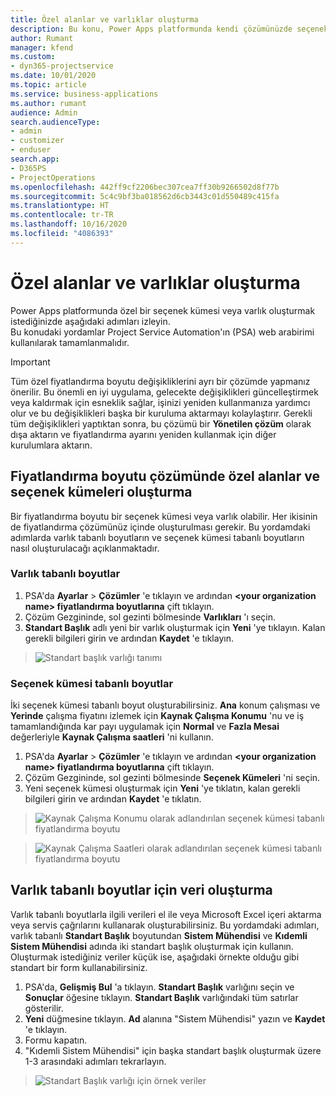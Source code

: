 ```yaml
---
title: Özel alanlar ve varlıklar oluşturma
description: Bu konu, Power Apps platformunda kendi çözümünüzde seçenek kümeleri ve varlıklar oluşturmayı açıklamaktadır.
author: Rumant
manager: kfend
ms.custom:
- dyn365-projectservice
ms.date: 10/01/2020
ms.topic: article
ms.service: business-applications
ms.author: rumant
audience: Admin
search.audienceType:
- admin
- customizer
- enduser
search.app:
- D365PS
- ProjectOperations
ms.openlocfilehash: 442ff9cf2206bec307cea7ff30b9266502d8f77b
ms.sourcegitcommit: 5c4c9bf3ba018562d6cb3443c01d550489c415fa
ms.translationtype: HT
ms.contentlocale: tr-TR
ms.lasthandoff: 10/16/2020
ms.locfileid: "4086393"
---
```

# <a name="create-custom-fields-and-entities"></a>Özel alanlar ve varlıklar oluşturma 

Power Apps platformunda özel bir seçenek kümesi veya varlık oluşturmak istediğinizde aşağıdaki adımları izleyin.  
Bu konudaki yordamlar Project Service Automation'ın (PSA) web arabirimi kullanılarak tamamlanmalıdır.

> [!IMPORTANT]
> Tüm özel fiyatlandırma boyutu değişikliklerini ayrı bir çözümde yapmanız önerilir. Bu önemli en iyi uygulama, gelecekte değişiklikleri güncelleştirmek veya kaldırmak için esneklik sağlar, işinizi yeniden kullanmanıza yardımcı olur ve bu değişiklikleri başka bir kuruluma aktarmayı kolaylaştırır. Gerekli tüm değişiklikleri yaptıktan sonra, bu çözümü bir **Yönetilen çözüm** olarak dışa aktarın ve fiyatlandırma ayarını yeniden kullanmak için diğer kurulumlara aktarın.

  
## <a name="create-custom-fields-and-option-sets-in-the-pricing-dimension-solution"></a>Fiyatlandırma boyutu çözümünde özel alanlar ve seçenek kümeleri oluşturma

Bir fiyatlandırma boyutu bir seçenek kümesi veya varlık olabilir. Her ikisinin de fiyatlandırma çözümünüz içinde oluşturulması gerekir. Bu yordamdaki adımlarda varlık tabanlı boyutların ve seçenek kümesi tabanlı boyutların nasıl oluşturulacağı açıklanmaktadır.

### <a name="entity-based-dimensions"></a>Varlık tabanlı boyutlar

1. PSA'da **Ayarlar** > **Çözümler** 'e tıklayın ve ardından **\<your organization name> fiyatlandırma boyutlarına** çift tıklayın.
2. Çözüm Gezgininde, sol gezinti bölmesinde **Varlıkları** 'ı seçin.
3. **Standart Başlık** adlı yeni bir varlık oluşturmak için **Yeni** 'ye tıklayın. Kalan gerekli bilgileri girin ve ardından **Kaydet** 'e tıklayın.

> ![Standart başlık varlığı tanımı](media/Standard-Title-entity-definition.png)


### <a name="option-set-based-dimensions"></a>Seçenek kümesi tabanlı boyutlar 
İki seçenek kümesi tabanlı boyut oluşturabilirsiniz. **Ana** konum çalışması ve **Yerinde** çalışma fiyatını izlemek için **Kaynak Çalışma Konumu** 'nu ve iş tamamlandığında kar payı uygulamak için **Normal** ve **Fazla Mesai** değerleriyle **Kaynak Çalışma saatleri** 'ni kullanın.


1. PSA'da **Ayarlar** > **Çözümler** 'e tıklayın ve ardından **\<your organization name> fiyatlandırma boyutlarına** çift tıklayın. 
2. Çözüm Gezgininde, sol gezinti bölmesinde **Seçenek Kümeleri** 'ni seçin. 
3. Yeni seçenek kümesi oluşturmak için **Yeni** 'ye tıklatın, kalan gerekli bilgileri girin ve ardından **Kaydet** 'e tıklatın.

> ![Kaynak Çalışma Konumu olarak adlandırılan seçenek kümesi tabanlı fiyatlandırma boyutu ](media/Option-set-PD-called-Resource-Work-Location.png)

> ![Kaynak Çalışma Saatleri olarak adlandırılan seçenek kümesi tabanlı fiyatlandırma boyutu ](media/Option-set-PD-called-Resource-Work-Hours.PNG)


## <a name="create-data-for-entity-based-dimensions"></a>Varlık tabanlı boyutlar için veri oluşturma

Varlık tabanlı boyutlarla ilgili verileri el ile veya Microsoft Excel içeri aktarma veya servis çağrılarını kullanarak oluşturabilirsiniz. Bu yordamdaki adımları, varlık tabanlı **Standart Başlık** boyutundan **Sistem Mühendisi** ve **Kıdemli Sistem Mühendisi** adında iki standart başlık oluşturmak için kullanın. Oluşturmak istediğiniz veriler küçük ise, aşağıdaki örnekte olduğu gibi standart bir form kullanabilirsiniz.

1. PSA'da, **Gelişmiş Bul** 'a tıklayın. **Standart Başlık** varlığını seçin ve **Sonuçlar** öğesine tıklayın. **Standart Başlık** varlığındaki tüm satırlar gösterilir.
2. **Yeni** düğmesine tıklayın. **Ad** alanına "Sistem Mühendisi" yazın ve **Kaydet** 'e tıklayın.
3. Formu kapatın. 
4. "Kıdemli Sistem Mühendisi" için başka standart başlık oluşturmak üzere 1-3 arasındaki adımları tekrarlayın.

> ![Standart Başlık varlığı için örnek veriler ](media/ST-data.png)


